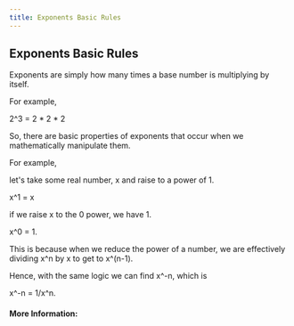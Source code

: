 ```yaml
---
title: Exponents Basic Rules
---
```

## Exponents Basic Rules

Exponents are simply how many times a base number is multiplying by itself.

For example,

2^3 = 2 * 2 * 2

So, there are basic properties of exponents that occur when we mathematically manipulate them.

For example,

let's take some real number, x and raise to a power of 1.

x^1 = x

if we raise x to the 0 power, we have 1.

x^0 = 1.

This is because when we reduce the power of a number, we are effectively dividing x^n by x to get to x^(n-1).

Hence, with the same logic we can find x^-n, which is 

x^-n = 1/x^n.


#### More Information:
<!-- Please add any articles you think might be helpful to read before writing the article -->


